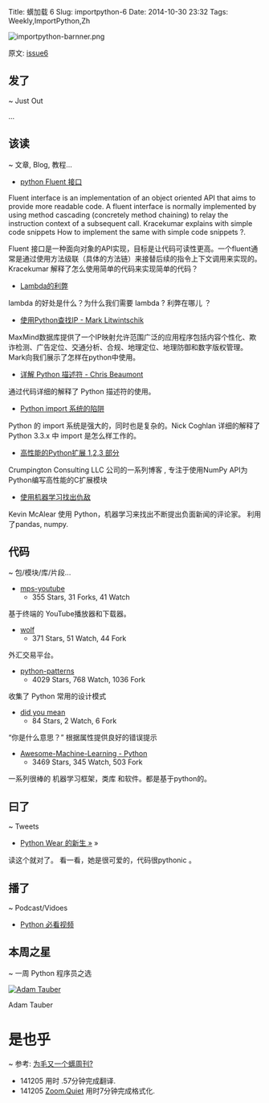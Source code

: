 Title: 蠎加载 6
Slug: importpython-6
Date: 2014-10-30 23:32
Tags: Weekly,ImportPython,Zh

![importpython-barnner.png](http://zoomq.qiniudn.com/ZQCollection/snap/importpython-barnner.png?imageView2/2/h/80)


原文: [issue6](http://importpython.com/static/files/issue6.html)


## 发了
~ Just Out

...

## 该读
~ 文章, Blog, 教程...

- [python Fluent 接口](http://kracekumar.com/post/100897281440/fluent-interface-in-python)

Fluent interface is an implementation of an object oriented API that aims to provide more readable code. A fluent interface is normally implemented by using method cascading (concretely method chaining) to relay the instruction context of a subsequent call. Kracekumar explains with simple code snippets How to implement the same with simple code snippets ?.

Fluent 接口是一种面向对象的API实现，目标是让代码可读性更高。一个fluent通常是通过使用方法级联（具体的方法链）来接替后续的指令上下文调用来实现的。Kracekumar 解释了怎么使用简单的代码来实现简单的代码？

- [Lambda的利弊](http://python.dzone.com/articles/pros-and-cons-lambda)

lambda 的好处是什么？为什么我们需要 lambda ? 利弊在哪儿 ？

- [使用Python查找IP - Mark Litwintschik](http://tech.marksblogg.com/ip-address-lookups-in-python.html)

MaxMind数据库提供了一个IP映射允许范围广泛的应用程序包括内容个性化、欺诈检测、广告定位、交通分析、合规、地理定位、地理防御和数字版权管理。Mark向我们展示了怎样在python中使用。

- [详解 Python 描述符 - Chris Beaumont ](http://nbviewer.ipython.org/urls/gist.github.com/ChrisBeaumont/5758381/raw/descriptor_writeup.ipynb)

通过代码详细的解释了 Python 描述符的使用。

- [Python import 系统的陷阱](http://python-notes.curiousefficiency.org/en/latest/python_concepts/import_traps.html)

Python 的 import 系统是强大的，同时也是复杂的。Nick Coghlan 详细的解释了 Python 3.3.x 中 import 是怎么样工作的。

- [高性能的Python扩展 1,2,3 部分](https://www.crumpington.com/blog/2014/10-19-high-performance-python-extensions-part-1.html)

Crumpington Consulting LLC 公司的一系列博客 , 专注于使用NumPy API为Python编写高性能的C扩展模块

- [使用机器学习找出仇敌](http://kevinmcalear.com/thoughts/building-hater-news/)

Kevin McAlear  使用 Python，机器学习来找出不断提出负面新闻的评论家。 利用了pandas, numpy.

## 代码
~ 包/模块/库/片段...

- [mps-youtube](https://github.com/np1/mps-youtube)
    - 355 Stars, 31 Forks, 41 Watch

基于终端的 YouTube播放器和下载器。

- [wolf](https://github.com/slawekj/wolf)
    - 371 Stars, 51 Watch, 44 Fork

外汇交易平台。

- [python-patterns](https://github.com/faif/python-patterns)
    - 4029 Stars, 768 Watch, 1036 Fork

收集了 Python 常用的设计模式

- [did you mean](https://github.com/dutc/didyoumean)
    - 84 Stars, 2 Watch, 6 Fork

“你是什么意思？” 根据属性提供良好的错误提示

- [Awesome-Machine-Learning - Python](https://github.com/josephmisiti/awesome-machine-learning#python)
    - 3469 Stars, 345 Watch, 503 Fork

一系列很棒的 机器学习框架，类库 和软件。都是基于python的。

## 曰了
~ Tweets

- [Python Wear 的新生 »](https://plus.google.com/+Importpythongoogle/posts/9FLi6bnfgix) »

读这个就对了。 看一看，她是很可爱的，代码很pythonic 。

## 播了
~ Podcast/Vidoes

- [Python 必看视频](https://github.com/s16h/py-must-watch)

## 本周之星
~ 一周 Python 程序员之选

[![Adam Tauber](https://avatars2.githubusercontent.com/u/20240?v=2&s=100)](https://github.com/asciimoo?tab=repositories)

Adam Tauber

# 是也乎
~ 参考: [为毛又一个蠎周刊?](importpython-why)

- 141205 用时 .57分钟完成翻译.
- 141205 [Zoom.Quiet](http://zoomquiet.io) 用时7分钟完成格式化.
